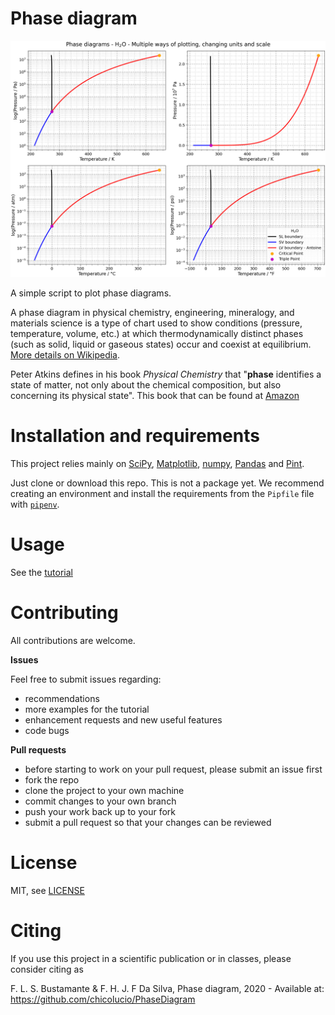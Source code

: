 # Phase diagram

![Phase diagram](phase_diagram_water.png)

A simple script to plot phase diagrams.

A phase diagram in physical chemistry, engineering, mineralogy, and materials science is a type of chart used to show conditions (pressure, temperature, volume, etc.)  at which thermodynamically distinct phases (such as solid, liquid or gaseous states)  occur and coexist at equilibrium. [More details on Wikipedia](https://en.wikipedia.org/wiki/Phase_diagram).

Peter Atkins defines in his  book *Physical Chemistry* that "**phase** identifies a state of matter, not only about the chemical composition, but also concerning its physical state". This book that can be found at [Amazon](https://www.amazon.com/Physical-Chemistry-9th-Peter-Atkins/dp/1429218126/ref=sr_1_5?keywords=physical+chemistry+nine+edition&qid=1583607029&sr=8-5)


# Installation and requirements

This project relies mainly on [SciPy](https://matplotlib.org/), [Matplotlib](https://numpy.org/), [numpy](https://numpy.org/), [Pandas](https://pandas.pydata.org/) and [Pint](https://pint.readthedocs.io/en/stable/).

Just clone or download this repo. This is not a package yet. We recommend creating an environment and install the requirements from the `Pipfile` file with [`pipenv`](https://github.com/pypa/pipenv).

# Usage

See the [tutorial](tutorial.ipynb)

# Contributing

All contributions are welcome.

**Issues**

Feel free to submit issues regarding:

- recommendations
- more examples for the tutorial
- enhancement requests and new useful features
- code bugs

**Pull requests**

- before starting to work on your pull request, please submit an issue first
- fork the repo
- clone the project to your own machine
- commit changes to your own branch
- push your work back up to your fork
- submit a pull request so that your changes can be reviewed

# License

MIT, see [LICENSE](LICENSE)

# Citing

If you use this project in a scientific publication or in classes, please consider citing as

F. L. S. Bustamante & F. H. J. F Da Silva, Phase diagram, 2020 - Available at: https://github.com/chicolucio/PhaseDiagram
